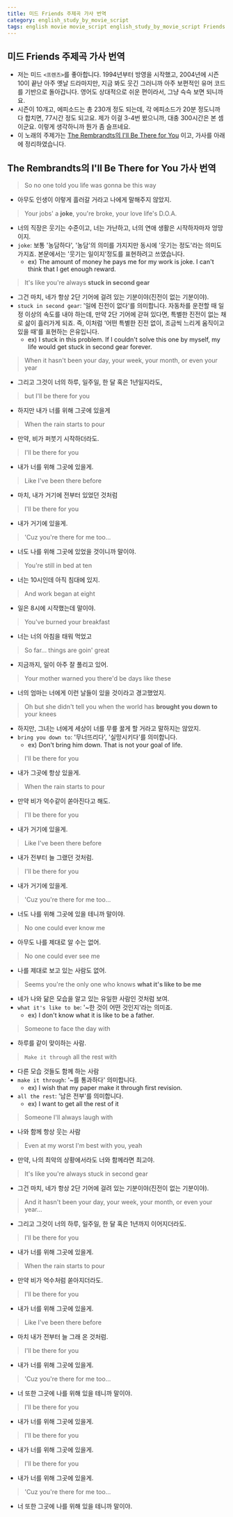 ```yaml
---
title: 미드 Friends 주제곡 가사 번역
category: english_study_by_movie_script
tags: english movie movie_script english_study_by_movie_script Friends
---
```


## 미드 Friends 주제곡 가사 번역

- 저는 미드 `<프렌즈>`를 좋아합니다. 1994년부터 방영을 시작했고, 2004년에 시즌 10이 끝난 아주 옛날 드라마지만, 지금 봐도 웃긴 그러니까 아주 보편적인 유머 코드를 기반으로 돌아갑니다. 영어도 상대적으로 쉬운 편이라서, 그냥 슥슥 보면 되니까요. 
- 시즌이 10개고, 에피소드는 총 230개 정도 되는데, 각 에피소드가 20분 정도니까 다 합치면, 77시간 정도 되고요. 제가 이걸 3-4번 봤으니까, 대충 300시간은 본 셈이군요. 이렇게 생각하니까 뭔가 좀 슬프네요. 
- 이 노래의 주제가는 [The Rembrandts의 I'll Be There for You](https://www.youtube.com/watch?v=q-9kPks0IfE) 이고, 가사를 아래에 정리하였습니다.

## The Rembrandts의 I'll Be There for You 가사 번역

> So no one told you life was gonna be this way

- 아무도 인생이 이렇게 흘러갈 거라고 나에게 말해주지 않았지.

> Your jobs' a **joke**, you're broke, your love life's D.O.A.

- 너의 직장은 웃기는 수준이고, 너는 가난하고, 너의 연애 생활은 시작하자마자 엉망이지.
- `joke`: 보통 '농담하다', '농담'의 의미를 가지지만 동시에 '웃기는 정도'라는 의미도 가지죠. 본문에서는 '웃기는 일이지'정도를 표현하려고 쓰였습니다. 
  - ex) The amount of money he pays me for my work is joke. I can't  think that I get enough reward.

> It's like you're always **stuck in second gear**

- 그건 마치, 네가 항상 2단 기어에 걸려 있는 기분이야(진전이 없는 기분이야).
- `stuck in second gear`: '일에 진전이 없다'를 의미합니다. 자동차를 운전할 때 일정 이상의 속도를 내야 하는데, 만약 2단 기어에 갇혀 있다면, 특별한 진전이 없는 채로 삶이 흘러가게 되죠. 즉, 이처럼 '어떤 특별한 진전 없이, 조금씩 느리게 움직이고 있을 때'를 표현하는 은유입니다. 
  - ex) I stuck in this problem. If I couldn't solve this one by myself, my life would get stuck in second gear forever.

> When it hasn't been your day, your week, your month, or even your year

- 그리고 그것이 너의 하루, 일주일, 한 달 혹은 1년일지라도,

> but I'll be there for you

- 하지만 내가 너를 위해 그곳에 있을게

> When the rain starts to pour

- 만약, 비가 퍼붓기 시작하더라도.

> I'll be there for you

- 내가 너를 위해 그곳에 있을게.

> Like I've been there before

- 마치, 내가 거기에 전부터 있었던 것처럼

> I'll be there for you

- 내가 거기에 있을게.

> 'Cuz you're there for me too...

- 너도 나를 위해 그곳에 있었을 것이니까 말이야.

> You're still in bed at ten

- 너는 10시인데 아직 침대에 있지.

> And work began at eight

- 일은 8시에 시작했는데 말이야. 

> You've burned your breakfast

- 너는 너의 아침을 태워 먹었고

> So far... things are goin' great

- 지금까지, 일이 아주 잘 풀리고 있어.

> Your mother warned you there'd be days like these

- 너의 엄마는 너에게 이런 날들이 있을 것이라고 경고했었지.

> Oh but she didn't tell you when the world has **brought you down to** your knees 

- 하지만, 그녀는 너에게 세상이 너를 무릎 꿇게 할 거라고 말하지는 않았지. 
- `bring you down to`: '무너뜨리다', '실망시키다'를 의미합니다.
  - ex) Don't bring him down. That is not your goal of life.

> I'll be there for you

- 내가 그곳에 항상 있을게.

> When the rain starts to pour

- 만약 비가 억수같이 쏟아진다고 해도.

> I'll be there for you

- 내가 거기에 있을게.

> Like I've been there before

- 내가 전부터 늘 그랬던 것처럼.

> I'll be there for you

- 내가 거기에 있을게.

> 'Cuz you're there for me too...

- 너도 나를 위해 그곳에 있을 테니까 말이야.

> No one could ever know me

- 아무도 나를 제대로 알 수는 없어.

> No one could ever see me

- 나를 제대로 보고 있는 사람도 없어.

> Seems you're the only one who knows **what it's like to be me**

- 네가 나와 닮은 모습을 알고 있는 유일한 사람인 것처럼 보여.
- `what it's like to be`: '~한 것이 어떤 것인지'라는 의미죠.
  - ex) I don't know what it is like to be a father.

> Someone to face the day with

- 하루를 같이 맞이하는 사람.

> `Make it through` all the rest with

- 다른 모습 것들도 함께 하는 사람
- `make it through`: '~를 통과하다' 의미합니다. 
  - ex) I wish that my paper make it through first revision.
- `all the rest`: '남은 전부'를 의미합니다.
  - ex) I want to get all the rest of it

> Someone I'll always laugh with

- 나와 함께 항상 웃는 사람

> Even at my worst I'm best with you, yeah

- 만약, 나의 최악의 상황에서라도 너와 함께라면 최고야.

> It's like you're always stuck in second gear

- 그건 마치, 네가 항상 2단 기어에 걸려 있는 기분이야(진전이 없는 기분이야).

> And it hasn't been your day, your week, your month, or even your year...

- 그리고 그것이 너의 하루, 일주일, 한 달 혹은 1년까지 이어지더라도.

> I'll be there for you

- 내가 너를 위해 그곳에 있을게.

> When the rain starts to pour

- 만약 비가 억수처럼 쏟아지더라도.

> I'll be there for you

- 내가 너를 위해 그곳에 있을게.

> Like I've been there before

- 마치 내가 전부터 늘 그래 온 것처럼.

> I'll be there for you

- 내가 너를 위해 그곳에 있을게.

> 'Cuz you're there for me too...

- 너 또한 그곳에 나를 위해 있을 테니까 말이야.

> I'll be there for you

- 내가 너를 위해 그곳에 있을게.

> I'll be there for you

- 내가 너를 위해 그곳에 있을게.

> I'll be there for you

- 내가 너를 위해 그곳에 있을게.

> 'Cuz you're there for me too... 

- 너 또한 그곳에 나를 위해 있을 테니까 말이야.
